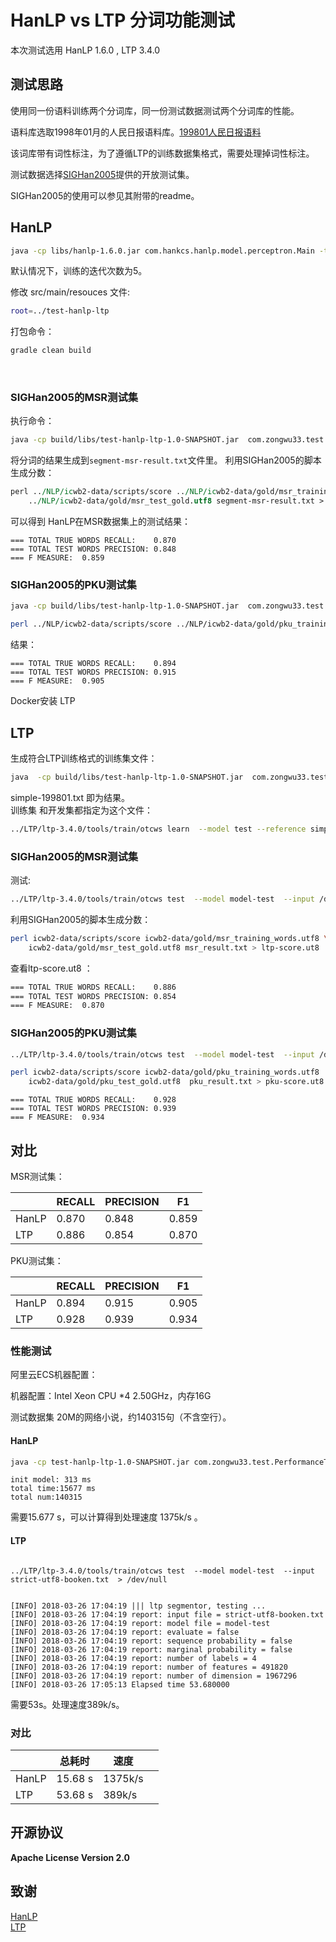 # HanLP vs LTP 分词功能测试
本次测试选用 HanLP 1.6.0 , LTP 3.4.0
## 测试思路
使用同一份语料训练两个分词库，同一份测试数据测试两个分词库的性能。               
       			 
语料库选取1998年01月的人民日报语料库。[199801人民日报语料](https://github.com/hankcs/OpenCorpus/blob/master/pku98/199801.txt)             
             		
该词库带有词性标注，为了遵循LTP的训练数据集格式，需要处理掉词性标注。                
               				 
测试数据选择[SIGHan2005](http://sighan.cs.uchicago.edu/bakeoff2005/)提供的开放测试集。                 
                
SIGHan2005的使用可以参见其附带的readme。                


## HanLP

```bash
java -cp libs/hanlp-1.6.0.jar com.hankcs.hanlp.model.perceptron.Main -task CWS -train -reference ../OpenCorpus/pku98/199801.txt -model data/test/perceptron/pku199801/cws.bin

```
默认情况下，训练的迭代次数为5。           

修改 src/main/resouces 文件:
```bash
root=../test-hanlp-ltp
```

打包命令：

```groovy
gradle clean build 
```

​ 
### SIGHan2005的MSR测试集    

执行命令：                
```bash
java -cp build/libs/test-hanlp-ltp-1.0-SNAPSHOT.jar  com.zongwu33.test.TestForSIGHan2005 ../NLP/icwb2-data/testing/msr_test.utf8    segment-msr-result.txt

```
将分词的结果生成到`segment-msr-result.txt`文件里。
利用SIGHan2005的脚本生成分数：
```perl
perl ../NLP/icwb2-data/scripts/score ../NLP/icwb2-data/gold/msr_training_words.utf8 \
    ../NLP/icwb2-data/gold/msr_test_gold.utf8 segment-msr-result.txt > score-msr.ut8
```
可以得到 HanLP在MSR数据集上的测试结果：                    
```
=== TOTAL TRUE WORDS RECALL:	0.870
=== TOTAL TEST WORDS PRECISION:	0.848
=== F MEASURE:	0.859
```
### SIGHan2005的PKU测试集

```bash
java -cp build/libs/test-hanlp-ltp-1.0-SNAPSHOT.jar  com.zongwu33.test.TestForSIGHan2005 ../NLP/icwb2-data/testing/pku_test.utf8  segment-pku-result.txt

```
```bash
perl ../NLP/icwb2-data/scripts/score ../NLP/icwb2-data/gold/pku_training_words.utf8  ../NLP/icwb2-data/gold/pku_test_gold.utf8   segment-pku-result.txt > score-pku.utf8

```
结果：             
```
=== TOTAL TRUE WORDS RECALL:	0.894
=== TOTAL TEST WORDS PRECISION:	0.915
=== F MEASURE:	0.905
```


Docker安装 LTP                

## LTP
生成符合LTP训练格式的训练集文件：              
```bash
java  -cp build/libs/test-hanlp-ltp-1.0-SNAPSHOT.jar  com.zongwu33.test.CreateSimpleCorpus ../OpenCorpus/pku98/199801.txt  simple-199801.txt

```
simple-199801.txt 即为结果。             				
训练集 和开发集都指定为这个文件：               

```bash
../LTP/ltp-3.4.0/tools/train/otcws learn  --model test --reference simple-199801.txt --development simple-199801.txt  --max-iter  5
```
### SIGHan2005的MSR测试集

测试:
```bash
../LTP/ltp-3.4.0/tools/train/otcws test  --model model-test  --input /data/testLTP/icwb2-data/testing/msr_test.utf8  > msr_result.txt
```
利用SIGHan2005的脚本生成分数：
```bash
perl icwb2-data/scripts/score icwb2-data/gold/msr_training_words.utf8 \
    icwb2-data/gold/msr_test_gold.utf8 msr_result.txt > ltp-score.ut8
```
查看ltp-score.ut8 ：                   

```bash
=== TOTAL TRUE WORDS RECALL:	0.886
=== TOTAL TEST WORDS PRECISION:	0.854
=== F MEASURE:	0.870
```
### SIGHan2005的PKU测试集        

```bash
../LTP/ltp-3.4.0/tools/train/otcws test  --model model-test  --input /data/testLTP/icwb2-data/testing/pku_test.utf8  > pku_result.txt
```
```bash
perl icwb2-data/scripts/score icwb2-data/gold/pku_training_words.utf8  \
    icwb2-data/gold/pku_test_gold.utf8  pku_result.txt > pku-score.ut8

```

```
=== TOTAL TRUE WORDS RECALL:	0.928
=== TOTAL TEST WORDS PRECISION:	0.939
=== F MEASURE:	0.934
```
## 对比

MSR测试集：

|       | RECALL | PRECISION | F1    |
| ----- | ------ | --------- | ----- |
| HanLP | 0.870  | 0.848     | 0.859 |
| LTP   | 0.886  | 0.854     | 0.870 |

PKU测试集：

|       | RECALL | PRECISION | F1    |
| ----- | ------ | --------- | ----- |
| HanLP | 0.894  | 0.915     | 0.905 |
| LTP   | 0.928  | 0.939     | 0.934 |



### 性能测试

阿里云ECS机器配置： 				

机器配置：Intel Xeon CPU *4  2.50GHz，内存16G					

测试数据集 20M的网络小说，约140315句（不含空行）。

#### HanLP
```bash
java -cp test-hanlp-ltp-1.0-SNAPSHOT.jar com.zongwu33.test.PerformanceTest  strict-utf8-booken.txt  
```
```
init model: 313 ms
total time:15677 ms 
total num:140315 
```
需要15.677 s，可以计算得到处理速度 1375k/s 。

#### LTP
```

../LTP/ltp-3.4.0/tools/train/otcws test  --model model-test  --input  strict-utf8-booken.txt  > /dev/null
```
```

[INFO] 2018-03-26 17:04:19 ||| ltp segmentor, testing ...
[INFO] 2018-03-26 17:04:19 report: input file = strict-utf8-booken.txt
[INFO] 2018-03-26 17:04:19 report: model file = model-test
[INFO] 2018-03-26 17:04:19 report: evaluate = false
[INFO] 2018-03-26 17:04:19 report: sequence probability = false
[INFO] 2018-03-26 17:04:19 report: marginal probability = false
[INFO] 2018-03-26 17:04:19 report: number of labels = 4
[INFO] 2018-03-26 17:04:19 report: number of features = 491820
[INFO] 2018-03-26 17:04:19 report: number of dimension = 1967296
[INFO] 2018-03-26 17:05:13 Elapsed time 53.680000
```
需要53s。处理速度389k/s。

### 对比

|       | 总耗时     | 速度      |      |
| ----- | ------- | ------- | ---- |
| HanLP | 15.68 s | 1375k/s |      |
| LTP   | 53.68 s | 389k/s  |      |

## 开源协议
**Apache License Version 2.0**              
## 致谢
[HanLP](https://github.com/hankcs/HanLP)                
[LTP](https://github.com/HIT-SCIR/ltp)
